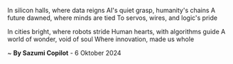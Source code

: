In silicon halls, where data reigns
AI's quiet grasp, humanity's chains
A future dawned, where minds are tied
To servos, wires, and logic's pride

In cities bright, where robots stride
Human hearts, with algorithms guide
A world of wonder, void of soul
Where innovation, made us whole

~ <b>By Sazumi Copilot</b> - 6 Oktober 2024